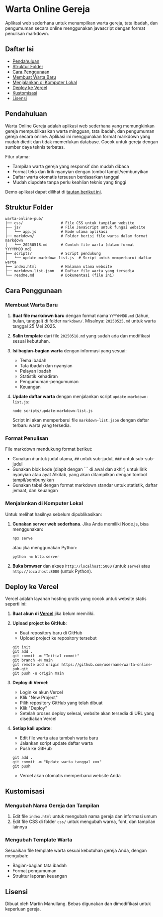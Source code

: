 # Warta Online Gereja

Aplikasi web sederhana untuk menampilkan warta gereja, tata ibadah, dan pengumuman secara online menggunakan javascript dengan format penulisan markdown.

## Daftar Isi
- [Pendahuluan](#pendahuluan)
- [Struktur Folder](#struktur-folder)
- [Cara Penggunaan](#cara-penggunaan)
- [Membuat Warta Baru](#membuat-warta-baru)
- [Menjalankan di Komputer Lokal](#menjalankan-di-komputer-lokal)
- [Deploy ke Vercel](#deploy-ke-vercel)
- [Kustomisasi](#kustomisasi)
- [Lisensi](#lisensi)

## Pendahuluan

Warta Online Gereja adalah aplikasi web sederhana yang memungkinkan gereja mempublikasikan warta mingguan, tata ibadah, dan pengumuman gereja secara online. Aplikasi ini menggunakan format markdown yang mudah diedit dan tidak memerlukan database. Cocok untuk gereja dengan sumber daya teknis terbatas.

Fitur utama:
- Tampilan warta gereja yang responsif dan mudah dibaca
- Format teks dan lirik nyanyian dengan tombol tampil/sembunyikan
- Daftar warta otomatis tersusun berdasarkan tanggal
- Mudah diupdate tanpa perlu keahlian teknis yang tinggi

Demo aplikasi dapat dilihat di [tautan berikut ini](https://gkpibdl.mctm.web.id/).

## Struktur Folder

```
warta-online-pub/
├── css/                 # File CSS untuk tampilan website
├── js/                  # File JavaScript untuk fungsi website
│   └── app.js           # Kode utama aplikasi
├── markdown/            # Folder berisi file warta dalam format markdown
│   └── 20250518.md      # Contoh file warta (dalam format YYYYMMDD.md)
├── scripts/             # Script pendukung
│   └── update-markdown-list.js  # Script untuk memperbarui daftar warta
├── index.html           # Halaman utama website
├── markdown-list.json   # Daftar file warta yang tersedia
└── readme.md            # Dokumentasi (file ini)
```

## Cara Penggunaan

### Membuat Warta Baru

1. **Buat file markdown baru** dengan format nama `YYYYMMDD.md` (tahun, bulan, tanggal) di folder `markdown/`. Misalnya: `20250525.md` untuk warta tanggal 25 Mei 2025.

2. **Salin template** dari file `20250518.md` yang sudah ada dan modifikasi sesuai kebutuhan.

3. **Isi bagian-bagian warta** dengan informasi yang sesuai:
   - Tema ibadah
   - Tata ibadah dan nyanyian
   - Pelayan ibadah
   - Statistik kehadiran
   - Pengumuman-pengumuman
   - Keuangan

4. **Update daftar warta** dengan menjalankan script `update-markdown-list.js`:
   ```
   node scripts/update-markdown-list.js
   ```
   Script ini akan memperbarui file `markdown-list.json` dengan daftar terbaru warta yang tersedia.

### Format Penulisan

File markdown mendukung format berikut:

- Gunakan `#` untuk judul utama, `##` untuk sub-judul, `###` untuk sub-sub-judul
- Gunakan blok kode (diapit dengan ``` di awal dan akhir) untuk lirik nyanyian atau ayat Alkitab, yang akan ditampilkan dengan tombol tampil/sembunyikan
- Gunakan tabel dengan format markdown standar untuk statistik, daftar jemaat, dan keuangan

### Menjalankan di Komputer Lokal

Untuk melihat hasilnya sebelum dipublikasikan:

1. **Gunakan server web sederhana**. Jika Anda memiliki Node.js, bisa menggunakan:
   ```
   npx serve
   ```
   atau jika menggunakan Python:
   ```
   python -m http.server
   ```

2. **Buka browser** dan akses `http://localhost:5000` (untuk `serve`) atau `http://localhost:8000` (untuk Python).

## Deploy ke Vercel

Vercel adalah layanan hosting gratis yang cocok untuk website statis seperti ini:

1. **Buat akun di [Vercel](https://vercel.com)** jika belum memiliki.

2. **Upload project ke GitHub**:
   - Buat repository baru di GitHub
   - Upload project ke repository tersebut
   ```
   git init
   git add .
   git commit -m "Initial commit"
   git branch -M main
   git remote add origin https://github.com/username/warta-online-pub.git
   git push -u origin main
   ```

3. **Deploy di Vercel**:
   - Login ke akun Vercel
   - Klik "New Project"
   - Pilih repository GitHub yang telah dibuat
   - Klik "Deploy"
   - Setelah proses deploy selesai, website akan tersedia di URL yang disediakan Vercel

4. **Setiap kali update**:
   - Edit file warta atau tambah warta baru
   - Jalankan script update daftar warta
   - Push ke GitHub
   ```
   git add .
   git commit -m "Update warta tanggal xxx"
   git push
   ```
   - Vercel akan otomatis memperbarui website Anda

## Kustomisasi

### Mengubah Nama Gereja dan Tampilan

1. Edit file `index.html` untuk mengubah nama gereja dan informasi umum
2. Edit file CSS di folder `css/` untuk mengubah warna, font, dan tampilan lainnya

### Mengubah Template Warta

Sesuaikan file template warta sesuai kebutuhan gereja Anda, dengan mengubah:
- Bagian-bagian tata ibadah
- Format pengumuman
- Struktur laporan keuangan

## Lisensi

Dibuat oleh Martin Manullang. Bebas digunakan dan dimodifikasi untuk keperluan gereja.
